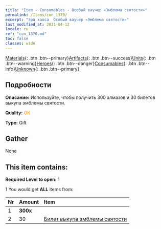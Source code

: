 ```yaml
---
title: "Item - Consumables - Особый ваучер «Эмблема святости»"
permalink: /Items/con_1370/
excerpt: "Эра хаоса  Особый ваучер «Эмблема святости»"
last_modified_at: 2021-04-12
locale: ru
ref: "con_1370.md"
toc: false
classes: wide
---
```

 [Materials](/ru/Items/){: .btn .btn--primary}[Artifacts](/ru/Items/Artifacts/){: .btn .btn--success}[Units](/ru/Items/Units/){: .btn .btn--warning}[Heroes](/ru/Items/Heroes/){: .btn .btn--danger}[Consumables](/ru/Items/Consumables/){: .btn .btn--info}[Unknown](/ru/Items/Unknown/){: .btn .btn--primary}

## Подробности
 **Описание:** Используйте, чтобы получить 300 алмазов и 30 билетов выкупа эмблемы святости.

 **Quality:** <span style="color: #FF8C00">OK</span>

 **Type:** Gift

## Gather

  None

## This item contains:

 **Required Level to open:** 1

 1 You would get **ALL** items  from:

  | Nr | Amount |     Item    |
  |:---|:-------|:------------|
  | 1 |  **300x** | <i class="fas fa-gem"/> |  | 
  | 2 | 30 | [Билет выкупа эмблемы святости](/ru/Items/con_513/) | 
